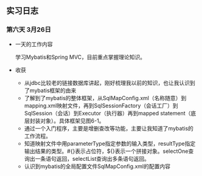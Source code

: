 ## 实习日志

### 第六天 3月26日 

* 一天的工作内容 

	学习Mybatis和Spring MVC，目前重点掌握理论知识。

* 收获

	* 从jdbc比较老的链接数据库讲起，刚好梳理我以前的知识，也让我认识到了mybatis框架的由来
	* 了解到了mybatis的整体框架，从SqlMapConfig.xml（名称随意）到mapping.xml映射文件，再到SqlSessionFactory（会话工厂）到SqlSession（会话）到Executor（执行器）再到mapped statement（底层封装对象）。具体框架见图6-1。
	* 通过一个入门程序，主要是增删查改等功能，主要让我知道了mybatis的工作流程。
	* 知道映射文件中用parameterType指定参数的输入类型，resultType指定输出结果的类型。#{}表示占位符，${}表示一个拼接对象。selectOne查询出一条语句返回，selectList查询出多条语句返回。
	* 认识到mybatis的全局配置文件SqlMapConfig.xml的配置内容

		


